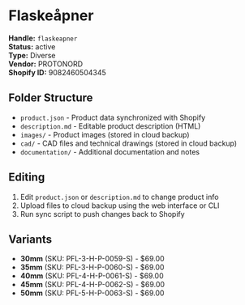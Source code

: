 # Flaskeåpner

**Handle:** `flaskeapner`  
**Status:** active  
**Type:** Diverse  
**Vendor:** PROTONORD  
**Shopify ID:** 9082460504345  

## Folder Structure

- `product.json` - Product data synchronized with Shopify
- `description.md` - Editable product description (HTML)
- `images/` - Product images (stored in cloud backup)
- `cad/` - CAD files and technical drawings (stored in cloud backup)
- `documentation/` - Additional documentation and notes

## Editing

1. Edit `product.json` or `description.md` to change product info
2. Upload files to cloud backup using the web interface or CLI
3. Run sync script to push changes back to Shopify

## Variants

- **30mm** (SKU: PFL-3-H-P-0059-S) - $69.00
- **35mm** (SKU: PFL-3-H-P-0060-S) - $69.00
- **40mm** (SKU: PFL-4-H-P-0061-S) - $69.00
- **45mm** (SKU: PFL-4-H-P-0062-S) - $69.00
- **50mm** (SKU: PFL-5-H-P-0063-S) - $69.00
